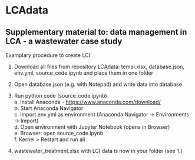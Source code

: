 # LCAdata
## Supplementary material to: data management in LCA - a wastewater case study

Examplary procedure to create LCI  

1. Download all files from repository LCAdata: templ.xlsx, database.json, env.yml, source_code.ipynb and place them in one folder
2. Open database.json (e.g. with Notepad) and write data into database

3. Run python code (source_code.ipynb)  
  a. Install Anaconda - https://www.anaconda.com/download/  
  b. Start Anaconda Navigator  
  c. Import env.yml as environment (Anaconda Navigator -> Environments -> Import)  
  d. Open environment with Jupyter Notebook (opens in Browser)  
  e. Browser: open source_code.ipynb  
  f. Kernel > Restart and run all  
 
 4. wastewater_treatment.xlsx with LCI data is now in your folder (see 1.)
  
